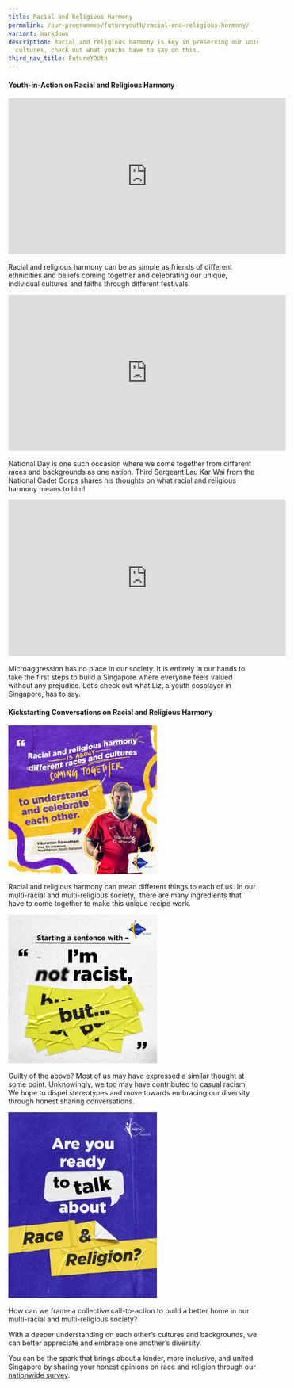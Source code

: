 ```yaml
---
title: Racial and Religious Harmony
permalink: /our-programmes/futureyouth/racial-and-religious-harmony/
variant: markdown
description: Racial and religious harmony is key in preserving our unique
  cultures, check out what youths have to say on this.
third_nav_title: FutureYOUth
---
```

#### **Youth-in-Action on Racial and Religious Harmony**
 
<iframe allowfullscreen="" allow="accelerometer; autoplay; clipboard-write; encrypted-media; gyroscope; picture-in-picture; web-share" frameborder="0" title="YouTube video player" src="https://www.youtube.com/embed/v3hlvcsEHVY?si=-hiKR7dr7XhmqFwD" height="315" width="560"></iframe>

Racial and religious harmony can be as simple as friends of different ethnicities and beliefs coming together and celebrating our unique, individual cultures and faiths through different festivals.

<iframe allowfullscreen="" allow="accelerometer; autoplay; clipboard-write; encrypted-media; gyroscope; picture-in-picture; web-share" frameborder="0" title="YouTube video player" src="https://www.youtube.com/embed/ALlpBAhwh3E?si=JdjwppehFtxWRHs3" height="315" width="560"></iframe>

National Day is one such occasion where we come together from different races and backgrounds as one nation. Third Sergeant Lau Kar Wai from the National Cadet Corps shares his thoughts on what racial and religious harmony means to him!

<iframe allowfullscreen="" allow="accelerometer; autoplay; clipboard-write; encrypted-media; gyroscope; picture-in-picture; web-share" frameborder="0" title="YouTube video player" src="https://www.youtube.com/embed/QTHAuYAlajU?si=b9T95hc0Jrvvm7v5" height="315" width="560"></iframe>

Microaggression has no place in our society. It is entirely in our hands to take the first steps to build a Singapore where everyone feels valued without any prejudice. Let’s check out what Liz, a youth cosplayer in Singapore, has to say.

#### **Kickstarting Conversations on Racial and Religious Harmony**
   
<div style="text-align:;">
	  <a href="https://www.instagram.com/p/CxvC4uKrEYc/?igshid=MzRlODBiNWFlZA=="><img style="width:300px;display:inline-block" alt="" src="/images/RH_03.jpg"></a>   
  
<a></a></div>

Racial and religious harmony can mean different things to each of us. In our multi-racial and multi-religious society,&nbsp; there are many ingredients that have to come together to make this unique recipe work.&nbsp;

<div style="text-align:;">
	  <a href="https://www.instagram.com/p/CxQEZTKLalf/?igshid=MzRlODBiNWFlZA=="><img style="width:300px;display:inline-block" alt="" src="/images/RH_02.jpg"></a>   
  
<a></a></div>

Guilty of the above? Most of us may have expressed a similar thought at some point. Unknowingly, we too may have contributed to casual racism. We hope to dispel stereotypes and move towards embracing our diversity through honest sharing conversations.&nbsp;

<div style="text-align:;">
	  <a href="https://www.instagram.com/p/CwsBRh_MlL2/?igshid=MzRlODBiNWFlZA=="><img style="width:300px;display:inline-block" alt="" src="/images/RH_01.jpg"></a>   
  
<a></a></div>

How can we frame a collective call-to-action to build a better home in our multi-racial and multi-religious society?

With a deeper understanding on each other’s cultures and backgrounds, we can better appreciate and embrace one another’s diversity.

You can be the spark that brings about a kinder, more inclusive, and united Singapore by sharing your honest opinions on race and religion through our [nationwide survey](https://go.gov.sg/futureyouthpaym).
